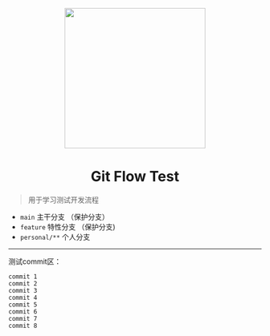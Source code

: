 <p align="center">
    <img width="280" src="https://raw.githubusercontent.com/zhanyeye/Figure-bed/win-pic/img/20210602141834.png">
</p>
<h1 align="center">Git Flow Test</h1>

> 用于学习测试开发流程

+ `main` 主干分支 （保护分支）
+ `feature` 特性分支 （保护分支)
+ `personal/**`  个人分支

---

测试commit区：
```
commit 1
commit 2
commit 3
commit 4
commit 5
commit 6
commit 7
commit 8
```
